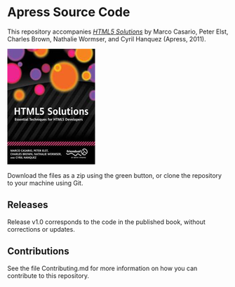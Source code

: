 # Apress Source Code

This repository accompanies [*HTML5 Solutions*](http://www.apress.com/9781430233862) by Marco Casario, Peter Elst, Charles Brown, Nathalie Wormser, and Cyril Hanquez (Apress, 2011).

![Cover image](9781430233862.jpg)

Download the files as a zip using the green button, or clone the repository to your machine using Git.

## Releases

Release v1.0 corresponds to the code in the published book, without corrections or updates.

## Contributions

See the file Contributing.md for more information on how you can contribute to this repository.
